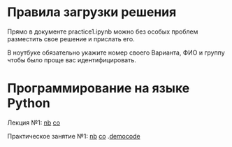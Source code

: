 # Правила загрузки решения

Прямо в документе practice1.ipynb можно без особых проблем разместить свое решение и прислать его. 

В ноутбуке обязательно укажите номер своего Варианта, ФИО и группу чтобы было проще вас идентифицировать.

# Программирование на языке Python

Лекция №1:
[nb](https://nbviewer.jupyter.org/github/true-grue/kispython/blob/main/lect1.ipynb)
[co](https://colab.research.google.com/github/true-grue/kispython/blob/main/lect1.ipynb)

Практическое занятие №1:
[nb](https://nbviewer.jupyter.org/github/true-grue/kispython/blob/main/pract1.ipynb)
[co](https://colab.research.google.com/github/true-grue/kispython/blob/main/pract1.ipynb)
.[democode](https://github.com/Kis-python-course/kispython/blob/main/imbo0119p1SvetlanaCode.ipynb)
 
